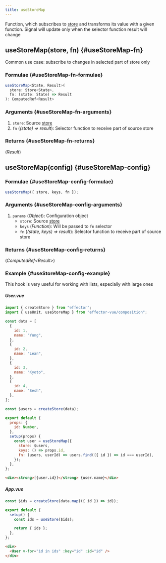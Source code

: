 ```yaml
---
title: useStoreMap
---
```


Function, which subscribes to [store](/en/api/effector/Store) and transforms its value with a given function. Signal will update only when the selector function result will change

## useStoreMap(store, fn) {#useStoreMap-fn}

Common use case: subscribe to changes in selected part of store only

### Formulae {#useStoreMap-fn-formulae}

```ts
useStoreMap<State, Result>(
  store: Store<State>,
  fn: (state: State) => Result
): ComputedRef<Result>
```

### Arguments {#useStoreMap-fn-arguments}

1. `store`: Source [store](/en/api/effector/Store)
2. `fn` (_(state) => result_): Selector function to receive part of source store

### Returns {#useStoreMap-fn-returns}

(_Result_)

## useStoreMap(config) {#useStoreMap-config}

### Formulae {#useStoreMap-config-formulae}

```ts
useStoreMap({ store, keys, fn });
```

### Arguments {#useStoreMap-config-arguments}

1. `params` (_Object_): Configuration object
   - `store`: Source [store](/en/api/effector/Store)
   - `keys` (_Function_): Will be passed to `fn` selector
   - `fn` (_(state, keys) => result_): Selector function to receive part of source store

### Returns {#useStoreMap-config-returns}

(_ComputedRef<Result\>_)

### Example {#useStoreMap-config-example}

This hook is very useful for working with lists, especially with large ones

##### User.vue

```js
import { createStore } from "effector";
import { useUnit, useStoreMap } from "effector-vue/composition";

const data = [
  {
    id: 1,
    name: "Yung",
  },
  {
    id: 2,
    name: "Lean",
  },
  {
    id: 3,
    name: "Kyoto",
  },
  {
    id: 4,
    name: "Sesh",
  },
];

const $users = createStore(data);

export default {
  props: {
    id: Number,
  },
  setup(props) {
    const user = useStoreMap({
      store: $users,
      keys: () => props.id,
      fn: (users, userId) => users.find(({ id }) => id === userId),
    });
  },
};
```

```html
<div><strong>[{user.id}]</strong> {user.name}</div>
```

##### App.vue

```js
const $ids = createStore(data.map(({ id }) => id));

export default {
  setup() {
    const ids = useStore($ids);

    return { ids };
  },
};
```

```html
<div>
  <User v-for="id in ids" :key="id" :id="id" />
</div>
```
